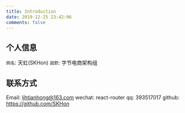 ```yaml
---
title: Introduction
date: 2019-12-25 23:42:06
comments: false
---
```


## 个人信息

`网名`: 天虹(SKHon)
`就职`: 字节电商架构组

## 联系方式

Email: ljhtianhong@163.com
wechat: react-router
qq: 393517017
github: https://github.com/SKHon

